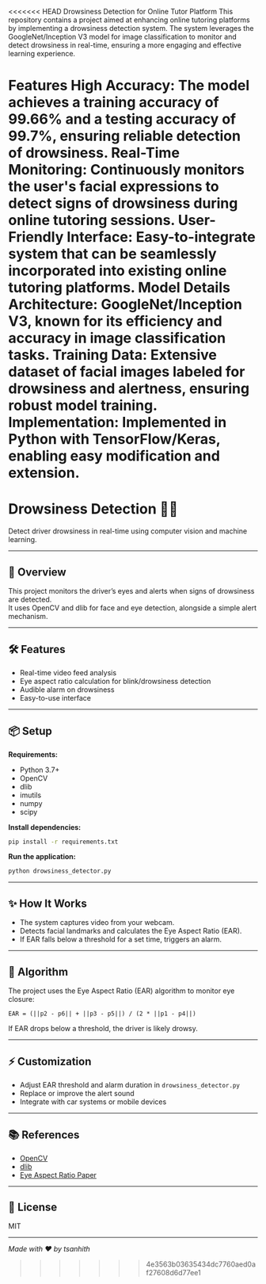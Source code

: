 <<<<<<< HEAD
Drowsiness Detection for Online Tutor Platform
This repository contains a project aimed at enhancing online tutoring platforms by implementing a drowsiness detection system. The system leverages the GoogleNet/Inception V3 model for image classification to monitor and detect drowsiness in real-time, ensuring a more engaging and effective learning experience.

Features
High Accuracy: The model achieves a training accuracy of 99.66% and a testing accuracy of 99.7%, ensuring reliable detection of drowsiness.
Real-Time Monitoring: Continuously monitors the user's facial expressions to detect signs of drowsiness during online tutoring sessions.
User-Friendly Interface: Easy-to-integrate system that can be seamlessly incorporated into existing online tutoring platforms.
Model Details
Architecture: GoogleNet/Inception V3, known for its efficiency and accuracy in image classification tasks.
Training Data: Extensive dataset of facial images labeled for drowsiness and alertness, ensuring robust model training.
Implementation: Implemented in Python with TensorFlow/Keras, enabling easy modification and extension.
=======
# Drowsiness Detection 🚗😴

Detect driver drowsiness in real-time using computer vision and machine learning.

---

## 🚀 Overview

This project monitors the driver’s eyes and alerts when signs of drowsiness are detected.  
It uses OpenCV and dlib for face and eye detection, alongside a simple alert mechanism.

---

## 🛠️ Features

- Real-time video feed analysis
- Eye aspect ratio calculation for blink/drowsiness detection
- Audible alarm on drowsiness
- Easy-to-use interface

---

## 📦 Setup

**Requirements:**  
- Python 3.7+
- OpenCV
- dlib
- imutils
- numpy
- scipy

**Install dependencies:**
```bash
pip install -r requirements.txt
```

**Run the application:**
```bash
python drowsiness_detector.py
```

---

## ✨ How It Works

- The system captures video from your webcam.
- Detects facial landmarks and calculates the Eye Aspect Ratio (EAR).
- If EAR falls below a threshold for a set time, triggers an alarm.

---

## 🧠 Algorithm

The project uses the Eye Aspect Ratio (EAR) algorithm to monitor eye closure:

```
EAR = (||p2 - p6|| + ||p3 - p5||) / (2 * ||p1 - p4||)
```
If EAR drops below a threshold, the driver is likely drowsy.

---

## ⚡ Customization

- Adjust EAR threshold and alarm duration in `drowsiness_detector.py`
- Replace or improve the alert sound
- Integrate with car systems or mobile devices

---

## 📚 References

- [OpenCV](https://opencv.org/)
- [dlib](http://dlib.net/)
- [Eye Aspect Ratio Paper](https://vision.fe.uni-lj.si/cvww2016/proceedings/papers/05.pdf)

---

## 📄 License

MIT

---

*Made with ❤️ by tsanhith*
>>>>>>> 4e3563b03635434dc7760aed0af27608d6d77ee1
